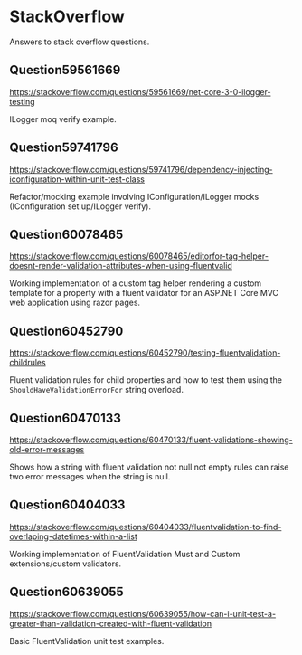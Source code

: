 # StackOverflow

Answers to stack overflow questions.

## Question59561669

<https://stackoverflow.com/questions/59561669/net-core-3-0-ilogger-testing>

ILogger moq verify example.

## Question59741796

<https://stackoverflow.com/questions/59741796/dependency-injecting-iconfiguration-within-unit-test-class>

Refactor/mocking example involving IConfiguration/ILogger mocks (IConfiguration set up/ILogger verify).

## Question60078465

<https://stackoverflow.com/questions/60078465/editorfor-tag-helper-doesnt-render-validation-attributes-when-using-fluentvalid>

Working implementation of a custom tag helper rendering a custom template for a property with a fluent validator for an ASP.NET Core MVC web application using razor pages.

## Question60452790

<https://stackoverflow.com/questions/60452790/testing-fluentvalidation-childrules>

Fluent validation rules for child properties and how to test them using the `ShouldHaveValidationErrorFor` string overload.

## Question60470133

<https://stackoverflow.com/questions/60470133/fluent-validations-showing-old-error-messages>

Shows how a string with fluent validation not null not empty rules can raise two error messages when the string is null.

## Question60404033

<https://stackoverflow.com/questions/60404033/fluentvalidation-to-find-overlaping-datetimes-within-a-list>

Working implementation of FluentValidation Must and Custom extensions/custom validators.

## Question60639055

<https://stackoverflow.com/questions/60639055/how-can-i-unit-test-a-greater-than-validation-created-with-fluent-validation>

Basic FluentValidation unit test examples.
